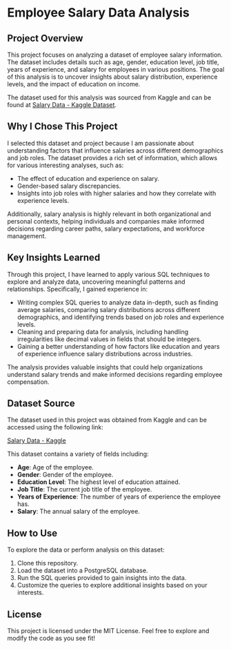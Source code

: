 # Employee Salary Data Analysis

## Project Overview

This project focuses on analyzing a dataset of employee salary information. The dataset includes details such as age, gender, education level, job title, years of experience, and salary for employees in various positions. The goal of this analysis is to uncover insights about salary distribution, experience levels, and the impact of education on income.

The dataset used for this analysis was sourced from Kaggle and can be found at [Salary Data - Kaggle Dataset](https://www.kaggle.com/datasets/mohithsairamreddy/salary-data).

## Why I Chose This Project

I selected this dataset and project because I am passionate about understanding factors that influence salaries across different demographics and job roles. The dataset provides a rich set of information, which allows for various interesting analyses, such as:

- The effect of education and experience on salary.
- Gender-based salary discrepancies.
- Insights into job roles with higher salaries and how they correlate with experience levels.

Additionally, salary analysis is highly relevant in both organizational and personal contexts, helping individuals and companies make informed decisions regarding career paths, salary expectations, and workforce management.

## Key Insights Learned

Through this project, I have learned to apply various SQL techniques to explore and analyze data, uncovering meaningful patterns and relationships. Specifically, I gained experience in:

- Writing complex SQL queries to analyze data in-depth, such as finding average salaries, comparing salary distributions across different demographics, and identifying trends based on job roles and experience levels.
- Cleaning and preparing data for analysis, including handling irregularities like decimal values in fields that should be integers.
- Gaining a better understanding of how factors like education and years of experience influence salary distributions across industries.

The analysis provides valuable insights that could help organizations understand salary trends and make informed decisions regarding employee compensation.

## Dataset Source

The dataset used in this project was obtained from Kaggle and can be accessed using the following link:

[Salary Data - Kaggle](https://www.kaggle.com/datasets/mohithsairamreddy/salary-data)

This dataset contains a variety of fields including:

- **Age**: Age of the employee.
- **Gender**: Gender of the employee.
- **Education Level**: The highest level of education attained.
- **Job Title**: The current job title of the employee.
- **Years of Experience**: The number of years of experience the employee has.
- **Salary**: The annual salary of the employee.

## How to Use

To explore the data or perform analysis on this dataset:

1. Clone this repository.
2. Load the dataset into a PostgreSQL database.
3. Run the SQL queries provided to gain insights into the data.
4. Customize the queries to explore additional insights based on your interests.

## License

This project is licensed under the MIT License. Feel free to explore and modify the code as you see fit!

